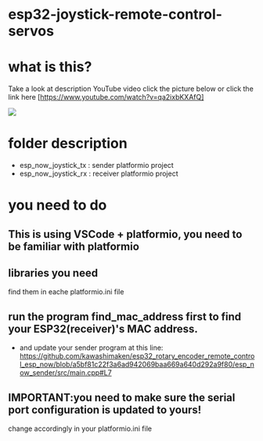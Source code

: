 # esp32-joystick-remote-control-servos


# what is this?

Take a look at description YouTube video click the picture below or click the link here [https://www.youtube.com/watch?v=qa2ixbKXAfQ]

[![](https://img.youtube.com/vi/qa2ixbKXAfQ/0.jpg)](https://www.youtube.com/watch?v=qa2ixbKXAfQ)

# folder description

* esp_now_joystick_tx : sender platformio project
* esp_now_joystick_rx : receiver platformio project


# you need to do

## This is using VSCode + platformio, you need to be familiar with platformio

## libraries you need

find them in eache platformio.ini file

## run the program find_mac_address first to find your ESP32(receiver)'s MAC address.

* and update your sender program at this line: https://github.com/kawashimaken/esp32_rotary_encoder_remote_control_esp_now/blob/a5bf81c22f3a6ad942069baa669a640d292a9f80/esp_now_sender/src/main.cpp#L7

## IMPORTANT:you need to make sure the serial port configuration is updated to yours!
change accordingly in your platformio.ini file

